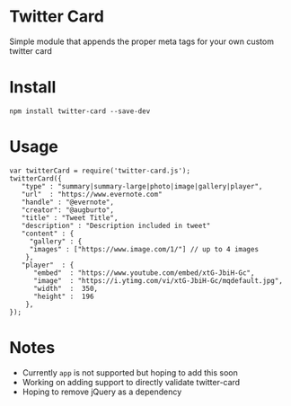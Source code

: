 # Twitter Card
Simple module that appends the proper meta tags for your own custom twitter card

# Install
    npm install twitter-card --save-dev

# Usage

    var twitterCard = require('twitter-card.js');
    twitterCard({
       "type" : "summary|summary-large|photo|image|gallery|player",
       "url"  : "https://www.evernote.com"
       "handle" : "@evernote",
       "creator": "@augburto",
       "title" : "Tweet Title",
       "description" : "Description included in tweet"
       "content" : {
         "gallery" : {
         "images" : ["https://www.image.com/1/"] // up to 4 images
        },
       "player"  : {
          "embed"  : "https://www.youtube.com/embed/xtG-JbiH-Gc",
          "image"  : "https://i.ytimg.com/vi/xtG-JbiH-Gc/mqdefault.jpg",
          "width"  :  350,
          "height" :  196
        },
    });

# Notes
* Currently `app` is not supported but hoping to add this soon
* Working on adding support to directly validate twitter-card
* Hoping to remove jQuery as a dependency